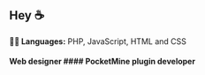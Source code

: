 ## Hey ☕

**🧑‍💻 Languages:**
PHP, JavaScript, HTML and CSS

#### Web designer #### PocketMine plugin developer
